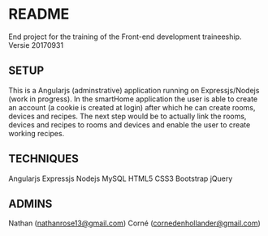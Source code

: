 # README #

End project for the training of the Front-end development traineeship.
Versie 20170931

## SETUP ##
This is a Angularjs (adminstrative) application running on Expressjs/Nodejs (work in progress). In the smartHome application the user is able to create an account (a cookie is created at login) after which he can create rooms, devices and recipes. The next step would be to actually link the rooms, devices and recipes to rooms and devices and enable the user to create working recipes.

## TECHNIQUES ##
Angularjs
Expressjs
Nodejs
MySQL
HTML5
CSS3
Bootstrap
jQuery

## ADMINS ##
Nathan (nathanrose13@gmail.com)
Corné (cornedenhollander@gmail.com)